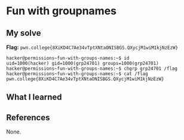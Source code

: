 # Fun with groupnames


## My solve
**Flag:** `pwn.college{8XiKD4C7Ae34vTptXNtaONISBGS.QXycjM1wiM1kjNzEzW}`


```
hacker@permissions~fun-with-groups-names:~$ id
uid=1000(hacker) gid=1000(grp24701) groups=1000(grp24701)
hacker@permissions~fun-with-groups-names:~$ chgrp grp24701 /flag
hacker@permissions~fun-with-groups-names:~$ cat /flag
pwn.college{8XiKD4C7Ae34vTptXNtaONISBGS.QXycjM1wiM1kjNzEzW}
```

## What I learned


## References 
None.
